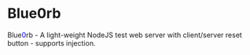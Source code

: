 # Blue0rb
Blue<span style="color: blue;">0</span>rb - A light-weight NodeJS test web server with client/server reset button - supports injection.
